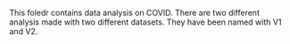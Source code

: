 This foledr contains data analysis on COVID. There are two different analysis made with two different datasets. They have been named with V1 and V2.
